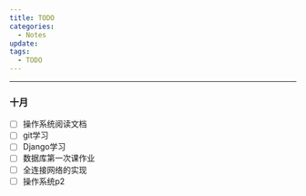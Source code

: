 ```yaml
---
title: TODO
categories:
  - Notes
update: 
tags:
  - TODO
---
```

---

### 十月
- [ ] 操作系统阅读文档
- [ ] git学习
- [ ] Django学习
- [ ] 数据库第一次课作业
- [ ] 全连接网络的实现
- [ ] 操作系统p2